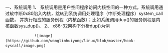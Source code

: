 一、系统调用
1、	系统调用是用户空间程序访问内核空间的一种方式，系统调用通过软中断0x80陷入内核，跳转到系统调用处理程序（中断处理程序）system_call函数，
     并执行相应的服务例程（内核函数）；比如系统调用dup()的服务例程是内核函数sys_dup()。
2、  x86-32架构下分析dup()为例


                 ![image](https://github.com/wanglinhuiyong/linux/blob/master/hook-syscall/image.png)

